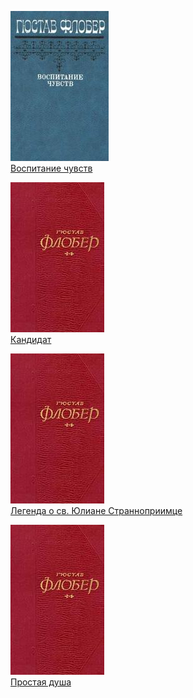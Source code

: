 ![](Воспитание%20чувств.jpg)  
[Воспитание чувств](Воспитание%20чувств.md)

![](Кандидат.jpg)  
[Кандидат](Кандидат.md)

![](Легенда%20о%20св.%20Юлиане%20Странноприимце.jpg)  
[Легенда о св. Юлиане Странноприимце](Легенда%20о%20св.%20Юлиане%20Странноприимце.md)

![](Простая%20душа.jpg)  
[Простая душа](Простая%20душа.md)
